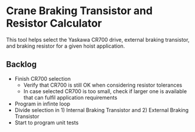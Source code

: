 # Crane Braking Transistor and Resistor Calculator
This tool helps select the Yaskawa CR700 drive, external braking transistor, and braking resistor for a given hoist application.


## Backlog
- Finish CR700 selection
  - Verify that CR700 is still OK when considering resistor tolerances
  - In case selected CR700 is too small, check if larger one is available that can fulfil application requirements
- Program in infinte loop
- Divide selection in 1) Internal Braking Transistor and 2) External Braking Transistor
- Start to program unit tests